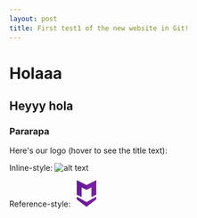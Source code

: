 ```yaml
---
layout: post
title: First test1 of the new website in Git!
---
```


# Holaaa

## Heyyy hola

### Pararapa

Here's our logo (hover to see the title text):

Inline-style: 
![alt text](https://raw.githubusercontent.com/Kevacasiete/kevacasiete.github.io/master/images/CHI2022_fixed-768x1089.jpg "Logo Title Text 1")

Reference-style: 
![alt text][logo]

[logo]: https://github.com/adam-p/markdown-here/raw/master/src/common/images/icon48.png "Logo Title Text 2"
